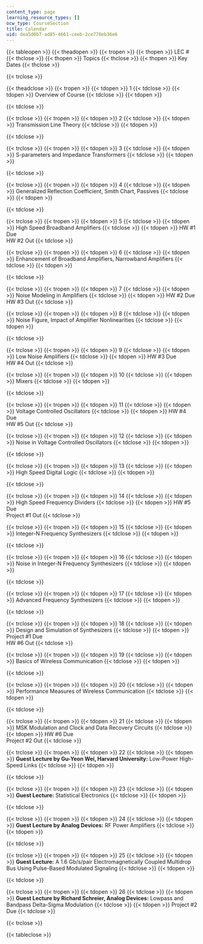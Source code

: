 ```yaml
---
content_type: page
learning_resource_types: []
ocw_type: CourseSection
title: Calendar
uid: dea5d0b7-ad85-4661-ceeb-2ce778eb36e6
---
```


{{< tableopen >}}
{{< theadopen >}}
{{< tropen >}}
{{< thopen >}}
LEC #
{{< thclose >}}
{{< thopen >}}
Topics
{{< thclose >}}
{{< thopen >}}
Key Dates
{{< thclose >}}

{{< trclose >}}

{{< theadclose >}}
{{< tropen >}}
{{< tdopen >}}
1
{{< tdclose >}}
{{< tdopen >}}
Overview of Course
{{< tdclose >}}
{{< tdopen >}}

{{< tdclose >}}

{{< trclose >}}
{{< tropen >}}
{{< tdopen >}}
2
{{< tdclose >}}
{{< tdopen >}}
Transmission Line Theory
{{< tdclose >}}
{{< tdopen >}}

{{< tdclose >}}

{{< trclose >}}
{{< tropen >}}
{{< tdopen >}}
3
{{< tdclose >}}
{{< tdopen >}}
S-parameters and Impedance Transformers
{{< tdclose >}}
{{< tdopen >}}

{{< tdclose >}}

{{< trclose >}}
{{< tropen >}}
{{< tdopen >}}
4
{{< tdclose >}}
{{< tdopen >}}
Generalized Reflection Coefficient, Smith Chart, Passives
{{< tdclose >}}
{{< tdopen >}}

{{< tdclose >}}

{{< trclose >}}
{{< tropen >}}
{{< tdopen >}}
5
{{< tdclose >}}
{{< tdopen >}}
High Speed Broadband Amplifiers
{{< tdclose >}}
{{< tdopen >}}
HW #1 Due  
HW #2 Out
{{< tdclose >}}

{{< trclose >}}
{{< tropen >}}
{{< tdopen >}}
6
{{< tdclose >}}
{{< tdopen >}}
Enhancement of Broadband Amplifiers, Narrowband Amplifiers
{{< tdclose >}}
{{< tdopen >}}

{{< tdclose >}}

{{< trclose >}}
{{< tropen >}}
{{< tdopen >}}
7
{{< tdclose >}}
{{< tdopen >}}
Noise Modeling in Amplifiers
{{< tdclose >}}
{{< tdopen >}}
HW #2 Due  
HW #3 Out
{{< tdclose >}}

{{< trclose >}}
{{< tropen >}}
{{< tdopen >}}
8
{{< tdclose >}}
{{< tdopen >}}
Noise Figure, Impact of Amplifier Nonlinearities
{{< tdclose >}}
{{< tdopen >}}

{{< tdclose >}}

{{< trclose >}}
{{< tropen >}}
{{< tdopen >}}
9
{{< tdclose >}}
{{< tdopen >}}
Low Noise Amplifiers
{{< tdclose >}}
{{< tdopen >}}
HW #3 Due  
HW #4 Out
{{< tdclose >}}

{{< trclose >}}
{{< tropen >}}
{{< tdopen >}}
10
{{< tdclose >}}
{{< tdopen >}}
Mixers
{{< tdclose >}}
{{< tdopen >}}

{{< tdclose >}}

{{< trclose >}}
{{< tropen >}}
{{< tdopen >}}
11
{{< tdclose >}}
{{< tdopen >}}
Voltage Controlled Oscillators
{{< tdclose >}}
{{< tdopen >}}
HW #4 Due  
HW #5 Out
{{< tdclose >}}

{{< trclose >}}
{{< tropen >}}
{{< tdopen >}}
12
{{< tdclose >}}
{{< tdopen >}}
Noise in Voltage Controlled Oscillators
{{< tdclose >}}
{{< tdopen >}}

{{< tdclose >}}

{{< trclose >}}
{{< tropen >}}
{{< tdopen >}}
13
{{< tdclose >}}
{{< tdopen >}}
High Speed Digital Logic
{{< tdclose >}}
{{< tdopen >}}

{{< tdclose >}}

{{< trclose >}}
{{< tropen >}}
{{< tdopen >}}
14
{{< tdclose >}}
{{< tdopen >}}
High Speed Frequency Dividers
{{< tdclose >}}
{{< tdopen >}}
HW #5 Due  
Project #1 Out
{{< tdclose >}}

{{< trclose >}}
{{< tropen >}}
{{< tdopen >}}
15
{{< tdclose >}}
{{< tdopen >}}
Integer-N Frequency Synthesizers
{{< tdclose >}}
{{< tdopen >}}

{{< tdclose >}}

{{< trclose >}}
{{< tropen >}}
{{< tdopen >}}
16
{{< tdclose >}}
{{< tdopen >}}
Noise in Integer-N Frequency Synthesizers
{{< tdclose >}}
{{< tdopen >}}

{{< tdclose >}}

{{< trclose >}}
{{< tropen >}}
{{< tdopen >}}
17
{{< tdclose >}}
{{< tdopen >}}
Advanced Frequency Synthesizers
{{< tdclose >}}
{{< tdopen >}}

{{< tdclose >}}

{{< trclose >}}
{{< tropen >}}
{{< tdopen >}}
18
{{< tdclose >}}
{{< tdopen >}}
Design and Simulation of Synthesizers
{{< tdclose >}}
{{< tdopen >}}
Project #1 Due  
HW #6 Out
{{< tdclose >}}

{{< trclose >}}
{{< tropen >}}
{{< tdopen >}}
19
{{< tdclose >}}
{{< tdopen >}}
Basics of Wireless Communication
{{< tdclose >}}
{{< tdopen >}}

{{< tdclose >}}

{{< trclose >}}
{{< tropen >}}
{{< tdopen >}}
20
{{< tdclose >}}
{{< tdopen >}}
Performance Measures of Wireless Communication
{{< tdclose >}}
{{< tdopen >}}

{{< tdclose >}}

{{< trclose >}}
{{< tropen >}}
{{< tdopen >}}
21
{{< tdclose >}}
{{< tdopen >}}
MSK Modulation and Clock and Data Recovery Circuits
{{< tdclose >}}
{{< tdopen >}}
HW #6 Due  
Project #2 Out
{{< tdclose >}}

{{< trclose >}}
{{< tropen >}}
{{< tdopen >}}
22
{{< tdclose >}}
{{< tdopen >}}
**Guest Lecture by Gu-Yeon Wei, Harvard University:** Low-Power High-Speed Links
{{< tdclose >}}
{{< tdopen >}}

{{< tdclose >}}

{{< trclose >}}
{{< tropen >}}
{{< tdopen >}}
23
{{< tdclose >}}
{{< tdopen >}}
**Guest Lecture:** Statistical Electronics
{{< tdclose >}}
{{< tdopen >}}

{{< tdclose >}}

{{< trclose >}}
{{< tropen >}}
{{< tdopen >}}
24
{{< tdclose >}}
{{< tdopen >}}
**Guest Lecture by Analog Devices:** RF Power Amplifiers
{{< tdclose >}}
{{< tdopen >}}

{{< tdclose >}}

{{< trclose >}}
{{< tropen >}}
{{< tdopen >}}
25
{{< tdclose >}}
{{< tdopen >}}
**Guest Lecture:** A 1.6 Gb/s/pair Electromagnetically Coupled Multidrop Bus Using Pulse-Based Modulated Signaling
{{< tdclose >}}
{{< tdopen >}}

{{< tdclose >}}

{{< trclose >}}
{{< tropen >}}
{{< tdopen >}}
26
{{< tdclose >}}
{{< tdopen >}}
**Guest Lecture by Richard Schreier, Analog Devices:** Lowpass and Bandpass Delta-Sigma Modulation
{{< tdclose >}}
{{< tdopen >}}
Project #2 Due
{{< tdclose >}}

{{< trclose >}}

{{< tableclose >}}